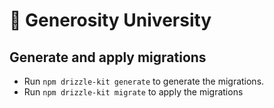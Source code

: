 # 🚀 Generosity University

## Generate and apply migrations

- Run `npm drizzle-kit generate` to generate the migrations.
- Run `npm drizzle-kit migrate` to apply the migrations

